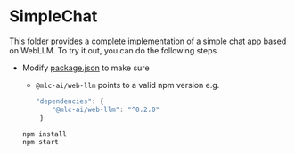 # SimpleChat

This folder provides a complete implementation of a simple
chat app based on WebLLM. To try it out, you can do the following steps

- Modify [package.json](package.json) to make sure
    - `@mlc-ai/web-llm` points to a valid npm version e.g.
      ```js
      "dependencies": {
          "@mlc-ai/web-llm": "^0.2.0"
       }
      ```

  ```bash
  npm install
  npm start
  ```

